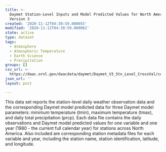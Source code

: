 ```yaml
---
title: >-
  Daymet Station-Level Inputs and Model Predicted Values for North America,
  Version 3
created: '2020-11-12T04:30:59.000055'
modified: '2020-11-12T04:30:59.000062'
state: active
type: dataset
tags:
  - Atmosphere
  - Atmospheric Temperature
  - Earth Science
  - Precipitation
groups: []
csv_url: >-
  https://daac.ornl.gov/daacdata/daymet/Daymet_V3_Stn_Level_CrossVal/comp/Daymet_V3_tmax_2016.csv
json_url: ''
layout: post

---
```

This data set reports the station-level daily weather observation data and the corresponding Daymet model predicted data for three Daymet model parameters: minimum temperature (tmin), maximum temperature (tmax), and daily total precipitation (prcp). Each data file contains the daily observations and Daymet model predicted values for one variable and one year (1980 - the current full calendar year) for stations across North America. Also included are corresponding station metadata files for each variable and year, including the station name, station identification, latitude, and longitude.
